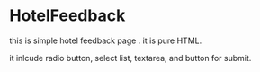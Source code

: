 # HotelFeedback
this is simple hotel feedback page . it is pure HTML. 

it inlcude radio button, select list, textarea, and button for submit.  
